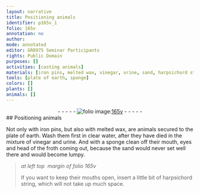```yaml
---
layout: narrative
title: Positioning animals
identifier: p165v_1
folio: 165v
annotation: no
author:
mode: annotated
editor: GR8975 Seminar Participants
rights: Public Domain
purposes: []
activities: [casting animals]
materials: [iron pins, melted wax, vinegar, urine, sand, harpsichord string]
tools: [plate of earth, sponge]
colors: []
plants: []
animals: []
---
```


 <div class="folio" align="center">- - - - - <a href="http://gallica.bnf.fr/ark:/12148/btv1b10500001g/f336.image" target="_blank"><img src="https://cu-mkp.github.io/GR8975-edition/assets/photo-icon.png" alt="folio image: " style="display:inline-block; margin-bottom:-3px;"/>165v</a> - - - - - </div> <span class="activity"></span> 
## Positioning animals

 
Not only with <span class="material">iron pins</span>, but also with <span class="material">melted wax</span>, are animals secured to the <span class="tool">plate of earth</span>. Wash them first in clear water, after they have died in the mixture of <span class="material">vinegar</span> and <span class="material">urine</span>. And with a <span class="tool">sponge </span>clean off their mouth, eyes and head of the froth coming out, because the <span class="material">sand</span> would never set well there and would become lumpy.
 
> *at left top  margin of folio 165v*
> 
> If you want to keep their mouths open, insert a little bit of <span class="material">harpsichord string</span>, which will not take up much space.
 
